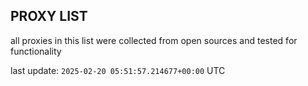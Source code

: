 ## PROXY LIST

all proxies in this list were collected from open sources and tested for functionality

last update: `2025-02-20 05:51:57.214677+00:00` UTC